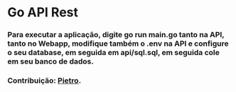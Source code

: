 # Go API Rest
<h3>Para executar a aplicação, digite go run main.go tanto na API, tanto no Webapp, modifique também o .env na API e configure o seu database, em seguida em api/sql.sql, em seguida cole em seu banco de dados.</h3>
<h3>Contribuição: <a href="https://github.com/Pietro222222">Pietro</a>.
